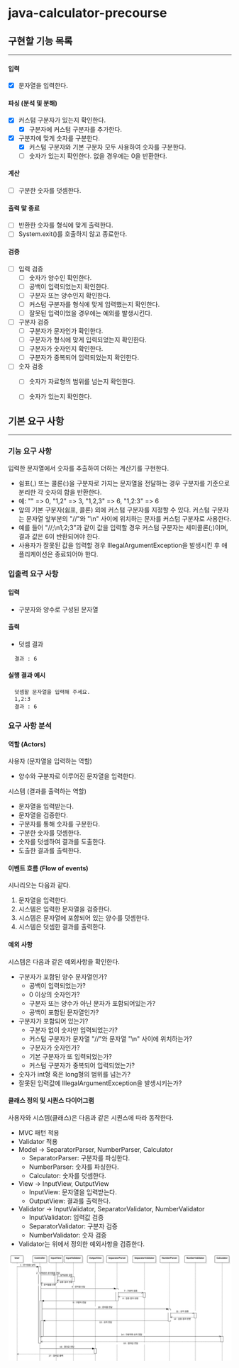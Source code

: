 # java-calculator-precourse
## 구현할 기능 목록

---

#### 입력
- [x] 문자열을 입력한다.

#### 파싱 (분석 및 분해)
- [x] 커스텀 구분자가 있는지 확인한다.
  - [x] 구분자에 커스텀 구분자를 추가한다.
- [x] 구분자에 맞게 숫자를 구분한다.
  - [x] 커스텀 구분자와 기본 구분자 모두 사용하여 숫자를 구분한다.
  - [ ] 숫자가 있는지 확인한다. 없을 경우에는 0을 반환한다.

#### 계산
- [ ] 구분한 숫자를 덧셈한다.

#### 출력 맟 종료
- [ ] 반환한 숫자를 형식에 맞게 출력한다.
- [ ] System.exit()를 호출하지 않고 종료한다.

#### 검증
- [ ] 입력 검증
  - [ ] 숫자가 양수인 확인한다.
  - [ ] 공백이 입력되었는지 확인한다.
  - [ ] 구분자 또는 양수인지 확인한다.
  - [ ] 커스텀 구분자를 형식에 맞게 입력했는지 확인한다.
  - [ ] 잘못된 입력이었을 경우에는 예외를 발생시킨다.

- [ ] 구분자 검증
  - [ ] 구분자가 문자인가 확인한다.
  - [ ] 구분자가 형식에 맞게 입력되었는지 확인한다.
  - [ ] 구분자가 숫자인지 확인한다.
  - [ ] 구분자가 중복되어 입력되었는지 확인한다.

- [ ] 숫자 검증
  - [ ] 숫자가 자료형의 범위를 넘는지 확인한다.
  - [ ] 숫자가 있는지 확인한다.


## 기본 요구 사항
-- -- --
### 기능 요구 사항
입력한 문자열에서 숫자를 추출하여 더하는 계산기를 구현한다.

- 쉼표(,) 또는 콜론(:)을 구분자로 가지는 문자열을 전달하는 경우 구분자를 기준으로 분리한 각 숫자의 합을 반환한다.
- 예: "" => 0, "1,2" => 3, "1,2,3" => 6, "1,2:3" => 6
- 앞의 기본 구분자(쉼표, 콜론) 외에 커스텀 구분자를 지정할 수 있다. 커스텀 구분자는 문자열 앞부분의 "//"와 "\n" 사이에 위치하는 문자를 커스텀 구분자로 사용한다.
- 예를 들어 "//;\n1;2;3"과 같이 값을 입력할 경우 커스텀 구분자는 세미콜론(;)이며, 결과 값은 6이 반환되어야 한다.
- 사용자가 잘못된 값을 입력할 경우 IllegalArgumentException을 발생시킨 후 애플리케이션은 종료되어야 한다.

### 입출력 요구 사항
#### 입력
- 구분자와 양수로 구성된 문자열

#### 출력
- 덧셈 결과

```
  결과 : 6
```

#### 실행 결과 예시
```
  덧셈할 문자열을 입력해 주세요.
  1,2:3
  결과 : 6
```

### 요구 사항 분석

#### 역할 (Actors)
사용자 (문자열을 입력하는 역할)
- 양수와 구분자로 이루어진 문자열을 입력한다.

시스템 (결과를 출력하는 역할)
- 문자열을 입력받는다.
- 문자열을 검증한다.
- 구분자를 통해 숫자를 구분한다.
- 구분한 숫자를 덧셈한다.
- 숫자를 덧셈하여 결과를 도출한다.
- 도출한 결과를 출력한다.

#### 이벤트 흐름 (Flow of events)
시나리오는 다음과 같다.
1. 문자열을 입력한다.
2. 시스템은 입력한 문자열을 검증한다.
3. 시스템은 문자열에 포함되어 있는 양수를 덧셈한다.
4. 시스템은 덧셈한 결과를 출력한다.

#### 예외 사항
시스템은 다음과 같은 예외사항을 확인한다.

- 구분자가 포함된 양수 문자열인가?
  - 공백이 입력되었는가?
  - 0 이상의 숫자인가?
  - 구분자 또는 양수가 아닌 문자가 포함되어있는가?
  - 공백이 포함된 문자열인가?
- 구분자가 포함되어 있는가?
  - 구분자 없이 숫자만 입력되었는가?
  - 커스텀 구분자가 문자열 "//"와 문자열 "\n" 사이에 위치하는가?
  - 구분자가 숫자인가? 
  - 기본 구분자가 또 입력되었는가? 
  - 커스텀 구분자가 중복되어 입력되었는가?
- 숫자가 int형 혹은 long형의 범위를 넘는가?
- 잘못된 입력값에 IllegalArgumentException을 발생시키는가?

#### 클래스 정의 및 시퀀스 다이어그램
사용자와 시스템(클래스)은 다음과 같은 시퀀스에 따라 동작한다.
- MVC 패턴 적용
- Validator 적용
- Model -> SeparatorParser, NumberParser, Calculator
  - SeparatorParser: 구분자를 파싱한다.
  - NumberParser: 숫자를 파싱한다.
  - Calculator: 숫자를 덧셈한다.
- View -> InputView, OutputView
  - InputView: 문자열을 입력받는다.
  - OutputView: 결과를 출력한다.
- Validator -> InputValidator, SeparatorValidator, NumberValidator
  - InputValidator: 입력값 검증
  - SeparatorValidator: 구분자 검증
  - NumberValidator: 숫자 검증
- Validator는 위에서 정의한 예외사항을 검증한다.

![sequenceDiagram.png](docs/sequenceDiagram.png)
